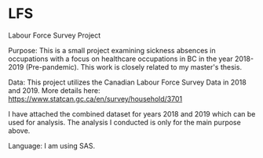 # LFS
Labour Force Survey Project


Purpose: This is a small project examining sickness absences in occupations 
with a focus on healthcare occupations in BC in the year 2018-2019 (Pre-pandemic). 
This work is closely related to my master's thesis.

Data: This project utilizes the Canadian Labour Force Survey Data in 2018 and 2019. 
More details here: https://www.statcan.gc.ca/en/survey/household/3701 


I have attached the combined dataset for years 2018 and 2019 which can be used for analysis. 
The analysis I conducted is only for the main purpose above.

Language: I am using SAS.


